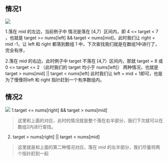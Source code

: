 ## 情况1
![](https://pic.leetcode-cn.com/1608987739-IVvyxU-file_1608987739096)

1.落在 mid 的左边，当前例子中 情况是落在 [4,7）区间内，即 4 <= target < 7 ，也就是 target >= nums[left] && target < nums[mid]，此时我们让 right = mid -1，让 left 和 right 都落到数组 1 中，下次查找我们就是在数组1中进行了，完全有序，

2.落在 mid 的右边，此时例子中 target 不落在 [4,7）区间内，那就 target = 8 或 0 <= target <= 2 （此时我们的 target 均小于 nums[left]） 两种情况，也就是target > nums[mid] || target < nums[left] 此时我们让 left = mid + 1即可，也是为了慢慢将left 和 right 指针赶到一个有序数组内。

## 情况2
![](https://pic.leetcode-cn.com/1608987739-HDRNzp-file_1608987739098)
1.target <= nums[right] && target > nums[mid]
> 这里和上面的对应，此时的情况就是整个落在右半部分，我们下次就可以在数组2内进行查找。

2. target > nums[right] || target < nums[mid]
> 这里就是和上面的第二种情况对应，落在 mid 的左半部分，我们尽量将两个指针赶到一起

 